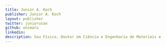 ```yaml
---
title: Junior A. Koch
publisher: Junior A. Koch
layout: publisher
twitter: juniorusan
github: onimaru
linkedin:
description: Sou Físico, Doutor em Ciência e Engenharia de Materiais e Pós-Doutor em Física, praticamente uma quimera. Fui professor por alguns anos ensinando sobre Física, Cálculo, Programação, Artes Marciais a vida o universo e tudo mais. Hoje trabalho no Elo7 com Ciência de Dados e Machine Learning, nas horas vagas gosto de curtir o Netflix, ir ao cinema, praticar esportes, dar risada com os amigos e ESTUDAAAARRRR. Meu lema é "Tudo é matemática".
---
```

